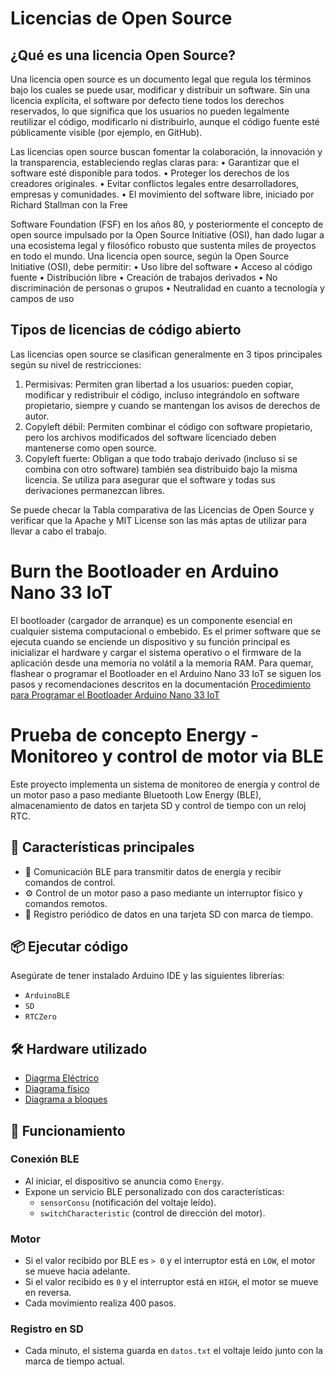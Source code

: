 # Licencias de Open Source

## ¿Qué es una licencia Open Source? 

Una licencia open source es un documento legal que regula los términos bajo los cuales se puede usar, modificar y distribuir un software. Sin una licencia explícita, el software por defecto tiene todos los derechos reservados, lo que significa que los usuarios no pueden legalmente reutilizar el código, modificarlo ni distribuirlo, aunque el código fuente esté públicamente visible (por ejemplo, en GitHub). 

Las licencias open source buscan fomentar la colaboración, la innovación y la transparencia, estableciendo reglas claras para: 
• Garantizar que el software esté disponible para todos. 
• Proteger los derechos de los creadores originales. 
• Evitar conflictos legales entre desarrolladores, empresas y comunidades. 
• El movimiento del software libre, iniciado por Richard Stallman con la Free 

Software Foundation (FSF) en los años 80, y posteriormente el concepto de open source impulsado por la Open Source Initiative (OSI), han dado lugar a una ecosistema legal y filosófico robusto que sustenta miles de proyectos en todo el mundo. Una licencia open source, según la Open Source Initiative (OSI), debe permitir: 
• Uso libre del software 
• Acceso al código fuente 
• Distribución libre 
• Creación de trabajos derivados 
• No discriminación de personas o grupos 
• Neutralidad en cuanto a tecnología y campos de uso

## Tipos de licencias de código abierto

Las licencias open source se clasifican generalmente en 3 tipos principales según su nivel de restricciones: 
1. Permisivas: Permiten gran libertad a los usuarios: pueden copiar, modificar y redistribuir el código, incluso integrándolo en software propietario, siempre y cuando se mantengan los avisos de derechos de autor. 
2. Copyleft débil: Permiten combinar el código con software propietario, pero los archivos modificados del software licenciado deben mantenerse como open source. 
3. Copyleft fuerte: Obligan a que todo trabajo derivado (incluso si se combina con otro software) también sea distribuido bajo la misma licencia. Se utiliza para asegurar que el software y todas sus derivaciones permanezcan libres.

Se puede checar la Tabla comparativa de las Licencias de Open Source y verificar que la Apache y MIT License son las más aptas de utilizar para llevar a cabo el trabajo.

# Burn the Bootloader en Arduino Nano 33 IoT
El bootloader (cargador de arranque) es un componente esencial en cualquier sistema computacional o embebido. Es el primer software que se ejecuta cuando se enciende un dispositivo y su función principal es inicializar el hardware y cargar el sistema operativo o el firmware de la aplicación desde una memoria no volátil a la memoria RAM.
Para quemar, flashear o programar el Bootloader en el Arduino Nano 33 IoT se siguen los pasos y recomendaciones descritos en la documentación [Procedimiento para Programar el Bootloader Arduino Nano 33 IoT](https://github.com/nicolbrigit/Persiana-solar/blob/main/Procedimiento%20para%20programar%20el%20Bootolader%20en%20Arduino%20Nano%2033%20IoT.pdf)

# Prueba de concepto Energy - Monitoreo y control de motor via BLE

Este proyecto implementa un sistema de monitoreo de energía y control de un motor paso a paso mediante Bluetooth Low Energy (BLE), almacenamiento de datos en tarjeta SD y control de tiempo con un reloj RTC.

## 📌 Características principales

- 📡 Comunicación BLE para transmitir datos de energía y recibir comandos de control.
- ⚙️ Control de un motor paso a paso mediante un interruptor físico y comandos remotos.
- 💾 Registro periódico de datos en una tarjeta SD con marca de tiempo.

## 📦 Ejecutar código

Asegúrate de tener instalado Arduino IDE y las siguientes librerías:

- `ArduinoBLE`
- `SD`
- `RTCZero`

## 🛠️ Hardware utilizado

- [Diagrma Eléctrico](https://github.com/nicolbrigit/Persiana-solar/blob/main/Diagrama%20electrico%20new_prueba_concepto%20.png)
- [Diagrama físico](https://github.com/nicolbrigit/Persiana-solar/blob/main/Diagrama%20f%C3%ADsico%20new_prueba_concepto.png)
- [Diagrama a bloques](Persiana-solar/new_prueba_concepto) 

## 🧠 Funcionamiento

### Conexión BLE
- Al iniciar, el dispositivo se anuncia como `Energy`.
- Expone un servicio BLE personalizado con dos características:
  - `sensorConsu` (notificación del voltaje leído).
  - `switchCharacteristic` (control de dirección del motor).

### Motor
- Si el valor recibido por BLE es `> 0` y el interruptor está en `LOW`, el motor se mueve hacia adelante.
- Si el valor recibido es `0` y el interruptor está en `HIGH`, el motor se mueve en reversa.
- Cada movimiento realiza 400 pasos.

### Registro en SD
- Cada minuto, el sistema guarda en `datos.txt` el voltaje leído junto con la marca de tiempo actual.
